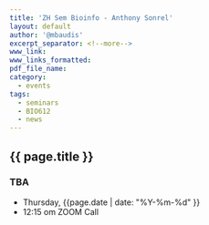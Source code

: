 ```yaml
---
title: 'ZH Sem Bioinfo - Anthony Sonrel'
layout: default
author: '@mbaudis'
excerpt_separator: <!--more-->
www_link:
www_links_formatted:
pdf_file_name:
category:
  - events
tags:
  - seminars
  - BIO612
  - news
---
```


## {{ page.title }}

### TBA

* Thursday, {{page.date | date: "%Y-%m-%d" }}
* 12:15 om  ZOOM Call

<!--more-->

